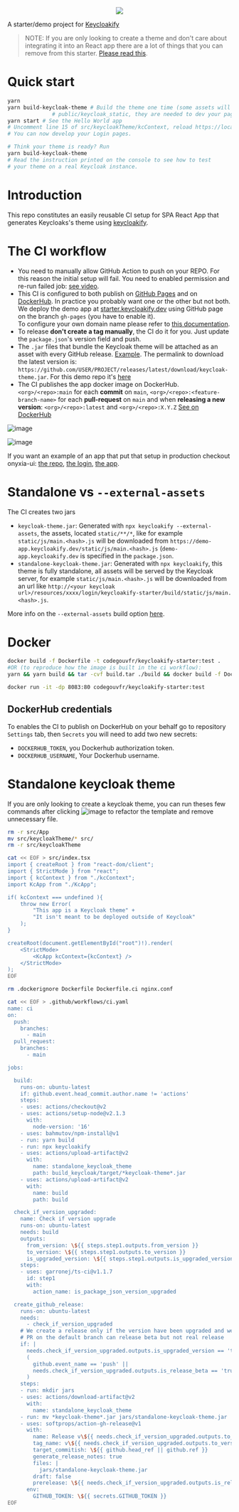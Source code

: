 <p align="center">
    <img src="https://github.com/codegouvfr/keycloakify-starter/workflows/ci/badge.svg?branch=main">
</p>

A starter/demo project for [Keycloakify](https://keycloakify.dev)

> NOTE: If you are only looking to create a theme and don't care about integrating it into an React app there
> are a lot of things that you can remove from this starter. [Please read this](#standalone-keycloak-theme).

# Quick start

```bash
yarn
yarn build-keycloak-theme # Build the theme one time (some assets will be copied to 
              # public/keycloak_static, they are needed to dev your page outside of Keycloak)
yarn start # See the Hello World app
# Uncomment line 15 of src/keycloakTheme/kcContext, reload https://localhost:3000
# You can now develop your Login pages.

# Think your theme is ready? Run
yarn build-keycloak-theme
# Read the instruction printed on the console to see how to test
# your theme on a real Keycloak instance.
```

# Introduction

This repo constitutes an easily reusable CI setup for SPA React App that generates Keycloaks's theme
using [keycloakify](https://github.com/InseeFrLab/keycloakify).

# The CI workflow

-   You need to manually allow GitHub Action to push on your REPO.  For this reason the initial setup will fail.  You need to enabled permission and re-run failed job: [see video](https://user-images.githubusercontent.com/6702424/213480604-0aac0ea7-487f-491d-94ae-df245b2c7ee8.mov).  
-   This CI is configured to both publish on [GitHub Pages](https://github.com/codegouvfr/keycloakify-starter/blob/3617a71deb1a6544c3584aa8d6d2241647abd48c/.github/workflows/ci.yaml#L51-L76) and on [DockerHub](https://github.com/codegouvfr/keycloakify-starter/blob/3617a71deb1a6544c3584aa8d6d2241647abd48c/.github/workflows/ci.yaml#L78-L123). In practice you probably want one
    or the other but not both.  
    We deploy the demo app at [starter.keycloakify.dev](https://starter.keycloakify.dev) using GitHub page on the branch `gh-pages` (you have to enable it).  
    To configure your own domain name please refer to [this documentation](https://docs.gitlanding.dev/using-a-custom-domain-name).
-   To release **don't create a tag manually**, the CI do it for you. Just update the `package.json`'s version field and push.
-   The `.jar` files that bundle the Keycloak theme will be attached as an asset with every GitHub release. [Example](https://github.com/InseeFrLab/keycloakify-starter/releases/tag/v0.1.0). The permalink to download the latest version is: `https://github.com/USER/PROJECT/releases/latest/download/keycloak-theme.jar`.
    For this demo repo it's [here](https://github.com/codegouvfr/keycloakify-starter/releases/latest/download/keycloak-theme.jar)
-   The CI publishes the app docker image on DockerHub. `<org>/<repo>:main` for each **commit** on `main`, `<org>/<repo>:<feature-branch-name>` for each **pull-request** on `main`
    and when **releasing a new version**: `<org>/<repo>:latest` and `<org>/<repo>:X.Y.Z`
    [See on DockerHub](https://hub.docker.com/r/codegouvfr/keycloakify-starter)

![image](https://user-images.githubusercontent.com/6702424/187989551-9461fb46-f545-4e99-b20c-e0fe4a0f773d.png)

![image](https://user-images.githubusercontent.com/6702424/187988970-99c71326-5228-4d51-8a07-dab8113387f4.png)  

If you want an example of an app that put that setup in production checkout onyxia-ui: [the repo](https://github.com/InseeFrLab/onyxia-ui), [the login](https://auth.lab.sspcloud.fr/auth/realms/sspcloud/protocol/openid-connect/auth?client_id=onyxia&redirect_uri=https%3A%2F%2Fonyxia.lab.sspcloud.fr), [the app](https://datalab.sspcloud.fr).

# Standalone vs `--external-assets`

The CI creates two jars 
- `keycloak-theme.jar`: Generated with `npx keycloakify --external-assets`, the assets, located `static/**/*`, like for example 
  `static/js/main.<hash>.js` will be downloaded from `https://demo-app.keycloakify.dev/static/js/main.<hash>.js` (`demo-app.keycloakify.dev` is 
  specified in the `package.json`.
- `standalone-keycloak-theme.jar`: Generated with `npx keycloakify`, this theme is fully standalone, all assets will be served by the 
  Keycloak server, for example `static/js/main.<hash>.js` will be downloaded from an url like `http://<your keycloak url>/resources/xxxx/login/keycloakify-starter/build/static/js/main.<hash>.js`.

More info on the `--external-assets` build option [here](https://docs.keycloakify.dev/v/v6/build-options#external-assets).  

# Docker

```bash
docker build -f Dockerfile -t codegouvfr/keycloakify-starter:test .
#OR (to reproduce how the image is built in the ci workflow):
yarn && yarn build && tar -cvf build.tar ./build && docker build -f Dockerfile.ci -t codegouvfr/keycloakify-starter:test . && rm build.tar

docker run -it -dp 8083:80 codegouvfr/keycloakify-starter:test
```

## DockerHub credentials

To enables the CI to publish on DockerHub on your behalf go to
repository `Settings` tab, then `Secrets` you will need to add two new secrets:

-   `DOCKERHUB_TOKEN`, you Dockerhub authorization token.
-   `DOCKERHUB_USERNAME`, Your Dockerhub username.

# Standalone keycloak theme

If you are only looking to create a keycloak theme, you can run theses few commands
after clicking ![image](https://user-images.githubusercontent.com/6702424/98155461-92395e80-1ed6-11eb-93b2-98c64453043f.png) to refactor the template 
and remove unnecessary file.

```bash
rm -r src/App
mv src/keycloakTheme/* src/
rm -r src/keycloakTheme

cat << EOF > src/index.tsx
import { createRoot } from "react-dom/client";
import { StrictMode } from "react";
import { kcContext } from "./kcContext";
import KcApp from "./KcApp";

if( kcContext === undefined ){
    throw new Error(
        "This app is a Keycloak theme" +
        "It isn't meant to be deployed outside of Keycloak"
    );
}

createRoot(document.getElementById("root")!).render(
    <StrictMode>
        <KcApp kcContext={kcContext} />
    </StrictMode>
);
EOF

rm .dockerignore Dockerfile Dockerfile.ci nginx.conf

cat << EOF > .github/workflows/ci.yaml
name: ci
on:
  push:
    branches:
      - main
  pull_request:
    branches:
      - main

jobs:

  build:
    runs-on: ubuntu-latest
    if: github.event.head_commit.author.name != 'actions'
    steps:
    - uses: actions/checkout@v2
    - uses: actions/setup-node@v2.1.3
      with:
        node-version: '16'
    - uses: bahmutov/npm-install@v1
    - run: yarn build
    - run: npx keycloakify
    - uses: actions/upload-artifact@v2
      with:
        name: standalone_keycloak_theme
        path: build_keycloak/target/*keycloak-theme*.jar
    - uses: actions/upload-artifact@v2
      with:
        name: build
        path: build

  check_if_version_upgraded:
    name: Check if version upgrade
    runs-on: ubuntu-latest
    needs: build
    outputs:
      from_version: \${{ steps.step1.outputs.from_version }}
      to_version: \${{ steps.step1.outputs.to_version }}
      is_upgraded_version: \${{ steps.step1.outputs.is_upgraded_version }}
    steps:
    - uses: garronej/ts-ci@v1.1.7
      id: step1
      with: 
        action_name: is_package_json_version_upgraded

  create_github_release:
    runs-on: ubuntu-latest
    needs: 
      - check_if_version_upgraded
    # We create a release only if the version have been upgraded and we are on a default branch
    # PR on the default branch can release beta but not real release
    if: |
      needs.check_if_version_upgraded.outputs.is_upgraded_version == 'true' &&
      (
        github.event_name == 'push' ||
        needs.check_if_version_upgraded.outputs.is_release_beta == 'true'
      )
    steps:
    - run: mkdir jars
    - uses: actions/download-artifact@v2
      with:
        name: standalone_keycloak_theme
    - run: mv *keycloak-theme*.jar jars/standalone-keycloak-theme.jar
    - uses: softprops/action-gh-release@v1
      with:
        name: Release v\${{ needs.check_if_version_upgraded.outputs.to_version }}
        tag_name: v\${{ needs.check_if_version_upgraded.outputs.to_version }}
        target_commitish: \${{ github.head_ref || github.ref }}
        generate_release_notes: true
        files: |
          jars/standalone-keycloak-theme.jar
        draft: false
        prerelease: \${{ needs.check_if_version_upgraded.outputs.is_release_beta == 'true' }}
      env:
        GITHUB_TOKEN: \${{ secrets.GITHUB_TOKEN }}
EOF
```
